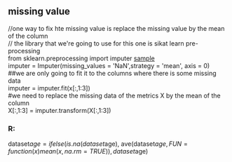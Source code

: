 ## missing value

//one way to fix hte missing value is replace the missing value by the mean of the column  
// the library that we're going to use for this one is sikat learn pre-processing  
from sklearn.preprocessing import imputer [sample](https://scikit-learn.org/stable/modules/impute.html#impute)   
imputer = Imputer(missing_values = 'NaN',strategy = 'mean', axis = 0)  
 ##we are only going to fit it to the columns where there is some missing data  
imputer = imputer.fit(x[:,1:3])  
 #we need to replace the missing data of the metrics X by the mean of the column  
X[:,1:3] = imputer.transform(X[:,1:3])  


### R:

dataset$age = ifelse(is.na(dataset$age), ave(dataset$age, FUN = function(x) mean(x, na.rm = TRUE)),dataset$age)
